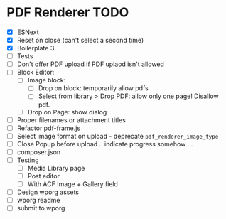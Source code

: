 PDF Renderer TODO
=================
 - [x] ESNext
 - [x] Reset on close (can't select a second time)
 - [x] Boilerplate 3
 - [ ] Tests
 - [ ] Don't offer PDF upload if PDF uplaod isn't allowed
 - [ ] Block Editor:
	 - [ ] Image block: 
	 	- [ ] Drop on block: temporarily allow pdfs
	 	- [ ] Select from library > Drop PDF: allow only one page! Disallow pdf.
	 - [ ] Drop on Page: show dialog
 - [ ] Proper filenames or attachment titles
 - [ ] Refactor pdf-frame.js
 - [ ] Select image format on upload - deprecate `pdf_renderer_image_type`
 - [ ] Close Popup before upload .. indicate progress somehow ...
 - [ ] composer.json
 - [ ] Testing
	 - [ ] Media Library page
	 - [ ] Post editor
	 - [ ] With ACF Image + Gallery field
 - [ ] Design wporg assets
 - [ ] wporg readme
 - [ ] submit to wporg
